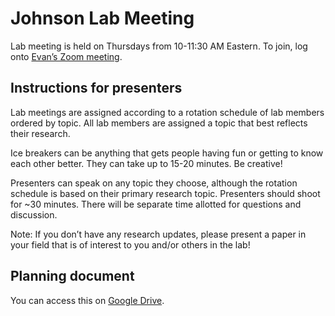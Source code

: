 # Johnson Lab Meeting

Lab meeting is held on Thursdays from 10-11:30 AM Eastern. To join, log onto [Evan’s Zoom meeting](https://rutgers.zoom.us/j/97277795433?pwd=o1EUvCraBVK39XfDZdr85h9fVzfFu0.1).

## Instructions for presenters
Lab meetings are assigned according to a rotation schedule of lab members ordered by topic.
All lab members are assigned a topic that best reflects their research.

Ice breakers can be anything that gets people having fun or getting to know each other better.
They can take up to 15-20 minutes. Be creative!

Presenters can speak on any topic they choose, although the rotation schedule is based on their primary research topic.
Presenters should shoot for ~30 minutes. There will be separate time allotted for questions and discussion.

Note: If you don’t have any research updates, please present a paper in your field that is of interest to you and/or others in the lab!

## Planning document

You can access this on [Google Drive](https://docs.google.com/document/d/1z4b4rUKNy2RQsFu1101EpNQ3_ch5hCvxaIPXYhLgDV4/edit?tab=t.0#heading=h.9k2wmnageaa7).